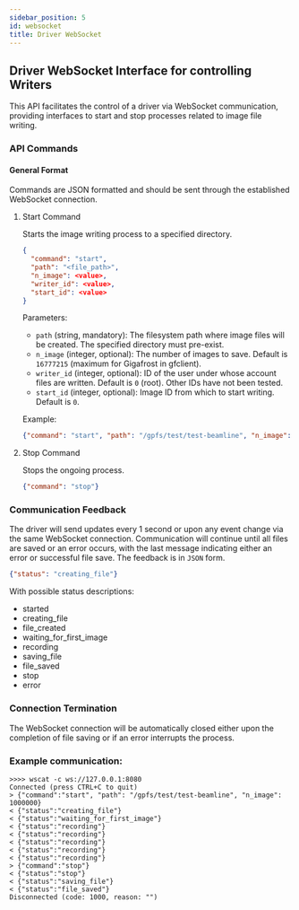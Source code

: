 ```yaml
---
sidebar_position: 5
id: websocket
title: Driver WebSocket
---
```


## Driver WebSocket Interface for controlling Writers

This API facilitates the control of a driver via WebSocket communication, providing interfaces to start and stop processes related to image file writing.

### API Commands
#### General Format

Commands are JSON formatted and should be sent through the established WebSocket connection.

1. Start Command

    Starts the image writing process to a specified directory.

    ```json
    {
      "command": "start",
      "path": "<file_path>",
      "n_image": <value>,
      "writer_id": <value>,
      "start_id": <value>
    }
    ```
    Parameters:
    - `path` (string, mandatory): The filesystem path where image files will be created. The specified directory must pre-exist.
    - `n_image` (integer, optional): The number of images to save. Default is `16777215` (maximum for Gigafrost in gfclient).
    - `writer_id` (integer, optional): ID of the user under whose account files are written. Default is `0` (root). Other IDs have not been tested.
    - `start_id` (integer, optional): Image ID from which to start writing. Default is `0`.

   Example:

    ```json
    {"command": "start", "path": "/gpfs/test/test-beamline", "n_image": 100000}
    ```
   
2. Stop Command

    Stops the ongoing process.

    ```json
    {"command": "stop"}
    ```

### Communication Feedback

The driver will send updates every 1 second or upon any event change via the same WebSocket connection. Communication will continue until all files are saved or an error occurs, with the last message indicating either an error or successful file save. The feedback is in `JSON` form.

 ```json
 {"status": "creating_file"}
 ```

With possible status descriptions:
- started
- creating_file
- file_created
- waiting_for_first_image
- recording
- saving_file
- file_saved
- stop
- error

### Connection Termination

The WebSocket connection will be automatically closed either upon the completion of file saving or if an error interrupts the process.

### Example communication:

```text
>>>> wscat -c ws://127.0.0.1:8080
Connected (press CTRL+C to quit)
> {"command":"start", "path": "/gpfs/test/test-beamline", "n_image": 1000000}
< {"status":"creating_file"}
< {"status":"waiting_for_first_image"}
< {"status":"recording"}
< {"status":"recording"}
< {"status":"recording"}
< {"status":"recording"}
< {"status":"recording"}
> {"command":"stop"}
< {"status":"stop"}
< {"status":"saving_file"}
< {"status":"file_saved"}
Disconnected (code: 1000, reason: "")
```
